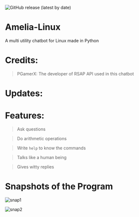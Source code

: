  ![GitHub release (latest by date)](https://img.shields.io/github/v/release/Amelia-Bot/Amelia-Linux?style=for-the-badge)

# Amelia-Linux
A multi utility chatbot for Linux made in Python

# Credits:

> PGamerX: The developer of RSAP API used in this chatbot

# Updates:


# Features:

> Ask questions

> Do arithmetic operations

> Write `help` to know the commands

> Talks like a human being

> Gives witty replies

# Snapshots of the Program

![snap1](https://user-images.githubusercontent.com/68228966/128662553-91cdd354-d818-473d-989d-03b1e8a89073.JPG)

![snap2](https://user-images.githubusercontent.com/68228966/128662566-41c3425f-0acc-4517-b1cb-d3913f92ab33.JPG)


